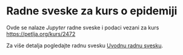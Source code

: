 # Radne sveske za kurs o epidemiji

Ovde se nalaze *Jupyter* radne sveske i podaci vezani za kurs https://petlja.org/kurs/2472

Za više detalja pogledajte radnu svesku [Uvodnu radnu svesku](index.ipynb).